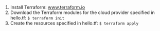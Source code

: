 1. Install Terraform: www.terraform.io
2. Download the Terraform modules for the cloud provider specified in hello.tf: `$ terraform init`
3. Create the resources specified in hello.tf: `$ terraform apply`